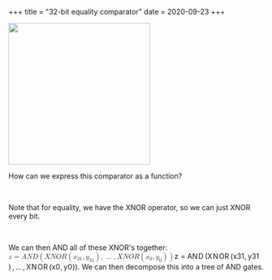 +++
title = "32-bit equality comparator"
date = 2020-09-23
+++
<p><img src="https://i.imgur.com/TlM7LkS.png" width="279"></p><p>How can we express this comparator as a function?</p><p><br></p><p>Note that for equality, we have the XNOR operator, so we can just XNOR every bit. </p><p><br></p><p>We can then AND all of these XNOR's together: <span class="ql-formula" data-value="z=AND\left(XNOR\left(x_{31},y_{31}\right),\dots,XNOR\left(x_0,y_0\right)\right)">﻿<span contenteditable="false"><span class="katex"><span class="katex-mathml"><math><semantics><mrow><mi>z</mi><mo>=</mo><mi>A</mi><mi>N</mi><mi>D</mi><mrow><mo fence="true">(</mo><mi>X</mi><mi>N</mi><mi>O</mi><mi>R</mi><mrow><mo fence="true">(</mo><msub><mi>x</mi><mn>31</mn></msub><mo separator="true">,</mo><msub><mi>y</mi><mn>31</mn></msub><mo fence="true">)</mo></mrow><mo separator="true">,</mo><mo>…</mo><mo separator="true">,</mo><mi>X</mi><mi>N</mi><mi>O</mi><mi>R</mi><mrow><mo fence="true">(</mo><msub><mi>x</mi><mn>0</mn></msub><mo separator="true">,</mo><msub><mi>y</mi><mn>0</mn></msub><mo fence="true">)</mo></mrow><mo fence="true">)</mo></mrow></mrow><annotation encoding="application/x-tex">z=AND\left(XNOR\left(x_{31},y_{31}\right),\dots,XNOR\left(x_0,y_0\right)\right)</annotation></semantics></math></span><span class="katex-html" aria-hidden="true"><span class="base"><span class="strut" style="height: 0.43056em; vertical-align: 0em;"></span><span style="margin-right: 0.04398em;" class="mord mathdefault">z</span><span class="mspace" style="margin-right: 0.2777777777777778em;"></span><span class="mrel">=</span><span class="mspace" style="margin-right: 0.2777777777777778em;"></span></span><span class="base"><span class="strut" style="height: 1em; vertical-align: -0.25em;"></span><span class="mord mathdefault">A</span><span style="margin-right: 0.10903em;" class="mord mathdefault">N</span><span style="margin-right: 0.02778em;" class="mord mathdefault">D</span><span class="mspace" style="margin-right: 0.16666666666666666em;"></span><span class="minner"><span class="mopen delimcenter" style="top: 0em;">(</span><span style="margin-right: 0.07847em;" class="mord mathdefault">X</span><span style="margin-right: 0.10903em;" class="mord mathdefault">N</span><span style="margin-right: 0.02778em;" class="mord mathdefault">O</span><span style="margin-right: 0.00773em;" class="mord mathdefault">R</span><span class="mspace" style="margin-right: 0.16666666666666666em;"></span><span class="minner"><span class="mopen delimcenter" style="top: 0em;">(</span><span class="mord"><span class="mord mathdefault">x</span><span class="msupsub"><span class="vlist-t vlist-t2"><span class="vlist-r"><span class="vlist" style="height: 0.30110799999999993em;"><span class="" style="top: -2.5500000000000003em; margin-left: 0em; margin-right: 0.05em;"><span class="pstrut" style="height: 2.7em;"></span><span class="sizing reset-size6 size3 mtight"><span class="mord mtight"><span class="mord mtight">3</span><span class="mord mtight">1</span></span></span></span></span><span class="vlist-s">​</span></span><span class="vlist-r"><span class="vlist" style="height: 0.15em;"><span class=""></span></span></span></span></span></span><span class="mpunct">,</span><span class="mspace" style="margin-right: 0.16666666666666666em;"></span><span class="mord"><span style="margin-right: 0.03588em;" class="mord mathdefault">y</span><span class="msupsub"><span class="vlist-t vlist-t2"><span class="vlist-r"><span class="vlist" style="height: 0.30110799999999993em;"><span class="" style="top: -2.5500000000000003em; margin-left: -0.03588em; margin-right: 0.05em;"><span class="pstrut" style="height: 2.7em;"></span><span class="sizing reset-size6 size3 mtight"><span class="mord mtight"><span class="mord mtight">3</span><span class="mord mtight">1</span></span></span></span></span><span class="vlist-s">​</span></span><span class="vlist-r"><span class="vlist" style="height: 0.15em;"><span class=""></span></span></span></span></span></span><span class="mclose delimcenter" style="top: 0em;">)</span></span><span class="mspace" style="margin-right: 0.16666666666666666em;"></span><span class="mpunct">,</span><span class="mspace" style="margin-right: 0.16666666666666666em;"></span><span class="minner">…</span><span class="mspace" style="margin-right: 0.16666666666666666em;"></span><span class="mpunct">,</span><span class="mspace" style="margin-right: 0.16666666666666666em;"></span><span style="margin-right: 0.07847em;" class="mord mathdefault">X</span><span style="margin-right: 0.10903em;" class="mord mathdefault">N</span><span style="margin-right: 0.02778em;" class="mord mathdefault">O</span><span style="margin-right: 0.00773em;" class="mord mathdefault">R</span><span class="mspace" style="margin-right: 0.16666666666666666em;"></span><span class="minner"><span class="mopen delimcenter" style="top: 0em;">(</span><span class="mord"><span class="mord mathdefault">x</span><span class="msupsub"><span class="vlist-t vlist-t2"><span class="vlist-r"><span class="vlist" style="height: 0.30110799999999993em;"><span class="" style="top: -2.5500000000000003em; margin-left: 0em; margin-right: 0.05em;"><span class="pstrut" style="height: 2.7em;"></span><span class="sizing reset-size6 size3 mtight"><span class="mord mtight">0</span></span></span></span><span class="vlist-s">​</span></span><span class="vlist-r"><span class="vlist" style="height: 0.15em;"><span class=""></span></span></span></span></span></span><span class="mpunct">,</span><span class="mspace" style="margin-right: 0.16666666666666666em;"></span><span class="mord"><span style="margin-right: 0.03588em;" class="mord mathdefault">y</span><span class="msupsub"><span class="vlist-t vlist-t2"><span class="vlist-r"><span class="vlist" style="height: 0.30110799999999993em;"><span class="" style="top: -2.5500000000000003em; margin-left: -0.03588em; margin-right: 0.05em;"><span class="pstrut" style="height: 2.7em;"></span><span class="sizing reset-size6 size3 mtight"><span class="mord mtight">0</span></span></span></span><span class="vlist-s">​</span></span><span class="vlist-r"><span class="vlist" style="height: 0.15em;"><span class=""></span></span></span></span></span></span><span class="mclose delimcenter" style="top: 0em;">)</span></span><span class="mclose delimcenter" style="top: 0em;">)</span></span></span></span></span></span>﻿</span>. We can then decompose this into a tree of AND gates.</p>